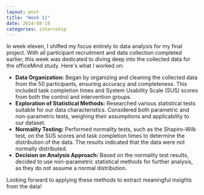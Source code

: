 ```yaml
---
layout: post
title: "Week 11"
date: 2024-08-19
categories: internship
---
```


In week eleven, I shifted my focus entirely to data analysis for my final project. With all participant recruitment and data collection completed earlier, this week was dedicated to diving deep into the collected data for the officeMind study. Here's what I worked on:

- **Data Organization:** Began by organizing and cleaning the collected data from the 50 participants, ensuring accuracy and completeness. This included task completion times and System Usability Scale (SUS) scores from both the control and intervention groups.
- **Exploration of Statistical Methods:** Researched various statistical tests suitable for our data characteristics. Considered both parametric and non-parametric tests, weighing their assumptions and applicability to our dataset.
- **Normality Testing:** Performed normality tests, such as the Shapiro-Wilk test, on the SUS scores and task completion times to determine the distribution of the data. The results indicated that the data were not normally distributed.
- **Decision on Analysis Approach:** Based on the normality test results, decided to use non-parametric statistical methods for further analysis, as they do not assume a normal distribution.

Looking forward to applying these methods to extract meaningful insights from the data!
